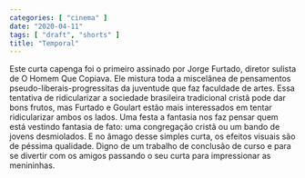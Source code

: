 ```yaml
---
categories: [ "cinema" ]
date: "2020-04-11"
tags: [ "draft", "shorts" ]
title: "Temporal"
---
```

Este curta capenga foi o primeiro assinado por Jorge Furtado, diretor sulista de O Homem Que Copiava. Ele mistura toda a miscelânea de pensamentos pseudo-liberais-progressitas da juventude que faz faculdade de artes. Essa tentativa de ridicularizar a sociedade brasileira tradicional cristã pode dar bons frutos, mas Furtado e Goulart estão mais interessados em tentar ridicularizar ambos os lados. Uma festa a fantasia nos faz pensar quem está vestindo fantasia de fato: uma congregação cristã ou um bando de jovens desmiolados. E no âmago desse simples curta, os efeitos visuais são de péssima qualidade. Digno de um trabalho de conclusão de curso e para se divertir com os amigos passando o seu curta para impressionar as menininhas.
